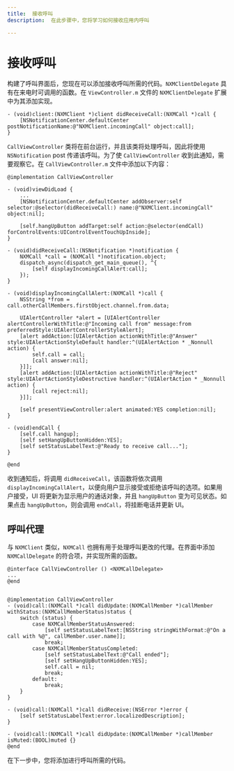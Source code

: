 ```yaml
---
title:  接收呼叫
description:  在此步骤中，您将学习如何接收应用内呼叫

---
```


接收呼叫
====

构建了呼叫界面后，您现在可以添加接收呼叫所需的代码。`NXMClientDelegate` 具有在来电时可调用的函数。在 `ViewController.m` 文件的 `NXMClientDelegate` 扩展中为其添加实现。

```objective_c
- (void)client:(NXMClient *)client didReceiveCall:(NXMCall *)call {
    [NSNotificationCenter.defaultCenter postNotificationName:@"NXMClient.incomingCall" object:call];
}
```

`CallViewController` 类将在前台运行，并且该类将处理呼叫，因此将使用 `NSNotification` post 传递该呼叫。为了使 `CallViewController` 收到此通知，需要观察它。在 `CallViewController.m` 文件中添加以下内容：

```objective_c
@implementation CallViewController

- (void)viewDidLoad {
    ...
    [NSNotificationCenter.defaultCenter addObserver:self selector:@selector(didReceiveCall:) name:@"NXMClient.incomingCall" object:nil];
    
    [self.hangUpButton addTarget:self action:@selector(endCall) forControlEvents:UIControlEventTouchUpInside];
}

- (void)didReceiveCall:(NSNotification *)notification {
    NXMCall *call = (NXMCall *)notification.object;
    dispatch_async(dispatch_get_main_queue(), ^{
        [self displayIncomingCallAlert:call];
    });
}

- (void)displayIncomingCallAlert:(NXMCall *)call {
    NSString *from = call.otherCallMembers.firstObject.channel.from.data;
    
    UIAlertController *alert = [UIAlertController alertControllerWithTitle:@"Incoming call from" message:from preferredStyle:UIAlertControllerStyleAlert];
    [alert addAction:[UIAlertAction actionWithTitle:@"Answer" style:UIAlertActionStyleDefault handler:^(UIAlertAction * _Nonnull action) {
        self.call = call;
        [call answer:nil];
    }]];
    [alert addAction:[UIAlertAction actionWithTitle:@"Reject" style:UIAlertActionStyleDestructive handler:^(UIAlertAction * _Nonnull action) {
        [call reject:nil];
    }]];
    
    [self presentViewController:alert animated:YES completion:nil];
}

- (void)endCall {
    [self.call hangup];
    [self setHangUpButtonHidden:YES];
    [self setStatusLabelText:@"Ready to receive call..."];
}

@end
```

收到通知后，将调用 `didReceiveCall`，该函数将依次调用 `displayIncomingCallAlert`，以便向用户显示接受或拒绝该呼叫的选项。如果用户接受，UI 将更新为显示用户的通话对象，并且 `hangUpButton` 变为可见状态。如果点击 `hangUpButton`，则会调用 `endCall`，将挂断电话并更新 UI。

呼叫代理
----

与 `NXMClient` 类似，`NXMCall` 也拥有用于处理呼叫更改的代理。在界面中添加 `NXMCallDelegate` 的符合项，并实现所需的函数。

```objective_c
@interface CallViewController () <NXMCallDelegate>
...
@end


@implementation CallViewController
- (void)call:(NXMCall *)call didUpdate:(NXMCallMember *)callMember withStatus:(NXMCallMemberStatus)status {
    switch (status) {
        case NXMCallMemberStatusAnswered:
            [self setStatusLabelText:[NSString stringWithFormat:@"On a call with %@", callMember.user.name]];
            break;
        case NXMCallMemberStatusCompleted:
            [self setStatusLabelText:@"Call ended"];
            [self setHangUpButtonHidden:YES];
            self.call = nil;
            break;
        default:
            break;
    }
}

- (void)call:(NXMCall *)call didReceive:(NSError *)error {
    [self setStatusLabelText:error.localizedDescription];
}

- (void)call:(NXMCall *)call didUpdate:(NXMCallMember *)callMember isMuted:(BOOL)muted {}
@end
```

在下一步中，您将添加进行呼叫所需的代码。

